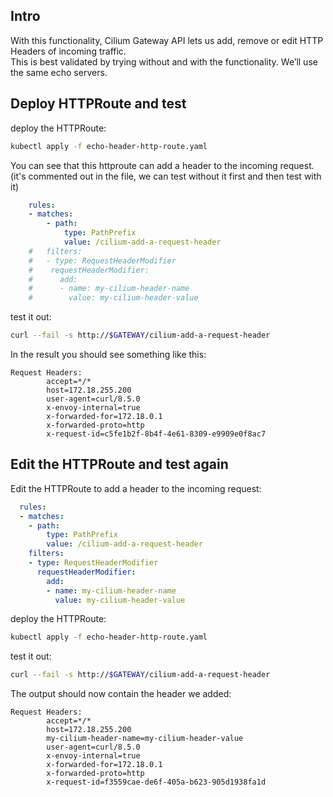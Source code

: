 ## Intro
With this functionality, Cilium Gateway API lets us add, remove or edit HTTP Headers of incoming traffic.  
This is best validated by trying without and with the functionality. We’ll use the same echo servers.  

## Deploy HTTPRoute and test
deploy the HTTPRoute:
```bash
kubectl apply -f echo-header-http-route.yaml
```
You can see that this httproute can add a header to the incoming request.  
(it's commented out in the file, we can test without it first and then test with it)  
```yaml
    rules:
    - matches:
        - path:
            type: PathPrefix
            value: /cilium-add-a-request-header
    #   filters:
    #   - type: RequestHeaderModifier
    #    requestHeaderModifier:
    #      add:
    #      - name: my-cilium-header-name
    #        value: my-cilium-header-value
```
test it out:
```bash
curl --fail -s http://$GATEWAY/cilium-add-a-request-header
```
In the result you should see something like this:
```
Request Headers:
        accept=*/*  
        host=172.18.255.200  
        user-agent=curl/8.5.0  
        x-envoy-internal=true  
        x-forwarded-for=172.18.0.1  
        x-forwarded-proto=http  
        x-request-id=c5fe1b2f-8b4f-4e61-8309-e9909e0f8ac7  
```

## Edit the HTTPRoute and test again
Edit the HTTPRoute to add a header to the incoming request:
```yaml
  rules:
  - matches:
    - path:
        type: PathPrefix
        value: /cilium-add-a-request-header
    filters:
    - type: RequestHeaderModifier
      requestHeaderModifier:
        add:
        - name: my-cilium-header-name
          value: my-cilium-header-value
```
deploy the HTTPRoute:
```bash
kubectl apply -f echo-header-http-route.yaml
```
test it out:
```bash
curl --fail -s http://$GATEWAY/cilium-add-a-request-header
```
The output should now contain the header we added:
```
Request Headers:
        accept=*/*  
        host=172.18.255.200  
        my-cilium-header-name=my-cilium-header-value  
        user-agent=curl/8.5.0  
        x-envoy-internal=true  
        x-forwarded-for=172.18.0.1  
        x-forwarded-proto=http  
        x-request-id=f3559cae-de6f-405a-b623-905d1938fa1d  
```